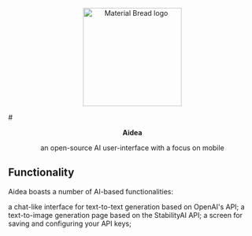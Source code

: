 <p align="center">
    <img width="200" src="https://i.imgur.com/B30AYV2.png" alt="Material Bread logo">
</p>
# <b><p align="center">Aidea</p></b>

<p align="center">an open-source AI user-interface with a focus on mobile</p>


## Functionality

Aidea boasts a number of AI-based functionalities:

a chat-like interface for text-to-text generation based on OpenAI's API;
a text-to-image generation page based on the StabilityAI API;
a screen for saving and configuring your API keys;
